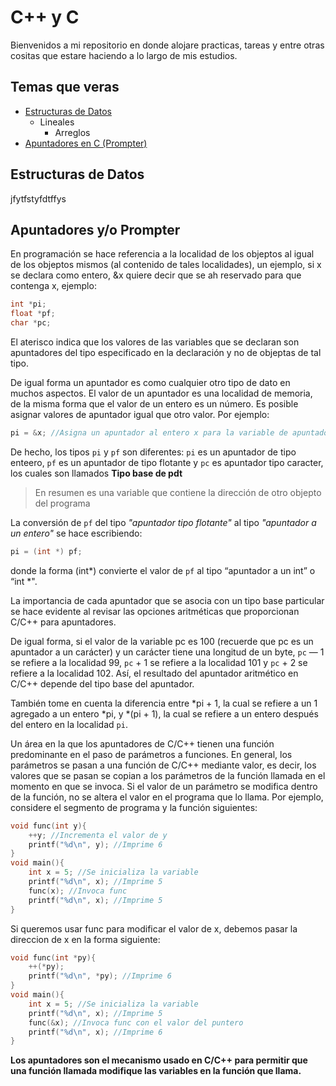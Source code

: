 # C++ y C
Bienvenidos a mi repositorio en donde alojare practicas, tareas y entre otras
cositas que estare haciendo a lo largo de mis estudios.

## Temas que veras
- [Estructuras de Datos](#estructuras-de-datos)
    - Lineales
        - Arreglos
- [Apuntadores en C (Prompter)](#apuntadores-yo-prompter)

## Estructuras de Datos
jfytfstyfdtffys

## Apuntadores y/o Prompter
En programación se hace referencia a la localidad de los objeptos al igual de los objeptos mismos
(al contenido de tales localidades), un ejemplo, si x se declara como entero, &x quiere decir que se ah reservado para
que contenga x, ejemplo:
```C
int *pi;
float *pf;
char *pc;
```
El aterisco indica que los valores de las variables que se declaran son apuntadores del tipo especificado en la declaración y no de objeptas de tal tipo.

De igual forma un apuntador es como cualquier otro tipo de dato en muchos aspectos. El valor de un 
apuntador es una localidad de memoria, de la misma forma que el valor de un entero es un número.
Es posible asignar valores de apuntador igual que otro valor. Por ejemplo:
```C
pi = &x; //Asigna un apuntador al entero x para la variable de apuntador pi
```
De hecho, los tipos `pi` y `pf` son diferentes: `pi` es un apuntador de tipo enteero, `pf` es un apuntador
de tipo flotante y `pc` es apuntador tipo caracter, los cuales son llamados **Tipo base de pdt**
> En resumen es una variable que contiene la dirección de otro objepto del programa

La conversión de `pf` del tipo _"apuntador tipo flotante"_ al tipo _"apuntador a un entero"_ se hace escribiendo:
```C
pi = (int *) pf;
```
donde la forma (int*) convierte el valor de `pf` al tipo “apuntador a un int” o “int *".

La importancia de cada apuntador que se asocia con un tipo base particular se hace evidente
al revisar las opciones aritméticas que proporcionan C/C++ para apuntadores. 

De igual forma, si el valor de la variable pc es 100 (recuerde que pc es un apuntador a un
carácter) y un carácter tiene una longitud de un byte, `pc` — 1 se refiere a la localidad 99, `pc` + 1 se
refiere a la localidad 101 y `pc` + 2 se refiere a la localidad 102. Así, el resultado del apuntador
aritmético en C/C++ depende del tipo base del apuntador.

También tome en cuenta la diferencia entre *pi + 1, la cual se refiere a un 1 agregado a un
entero *pi, y *(pi + 1), la cual se refiere a un entero después del entero en la localidad `pi`.

Un área en la que los apuntadores de C/C++ tienen una función predominante en el paso de
parámetros a funciones. En general, los parámetros se pasan a una función de C/C++ mediante valor, es
decir, los valores que se pasan se copian a los parámetros de la función llamada en el momento en
que se invoca. Si el valor de un parámetro se modifica dentro de la función, no se altera el valor
en el programa que lo llama. Por ejemplo, considere el segmento de programa y la función
siguientes:
```C
void func(int y){
    ++y; //Incrementa el valor de y
    printf("%d\n", y); //Imprime 6
}
void main(){
    int x = 5; //Se inicializa la variable
    printf("%d\n", x); //Imprime 5
    func(x); //Invoca func
    printf("%d\n", x); //Imprime 5
}
```
Si queremos usar func para modificar el valor de x, debemos pasar la direccion de x en la forma siguiente:

```C
void func(int *py){
    ++(*py);
    printf("%d\n", *py); //Imprime 6
}
void main(){
    int x = 5; //Se inicializa la variable
    printf("%d\n", x); //Imprime 5
    func(&x); //Invoca func con el valor del puntero
    printf("%d\n", x); //Imprime 6
}
```
**Los apuntadores son el mecanismo usado en C/C++ para permitir que una función llamada modifique las variables en la función que llama.**